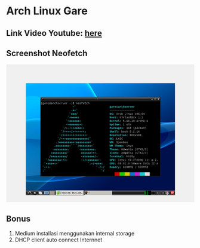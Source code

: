 # Arch Linux Gare

## Link Video Youtube: [here](https://youtu.be/UuChTs9STd0)

## Screenshot Neofetch

![images](images/neofetch.jpg)

## Bonus

1. Medium installasi menggunakan internal storage
2. DHCP client auto connect Internnet
